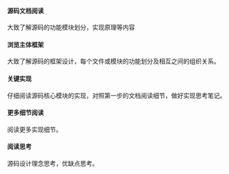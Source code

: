 #### 源码文档阅读
大致了解源码的功能模块划分，实现原理等内容
#### 浏览主体框架
大致了解源码的框架设计，每个文件或模块的功能划分及相互之间的组织关系。
#### 关键实现
仔细阅读源码核心模块的实现，对照第一步的文档阅读细节，做好实现思考笔记。
#### 更多细节阅读
阅读更多实现细节。
#### 阅读思考
源码设计理念思考，优缺点思考。